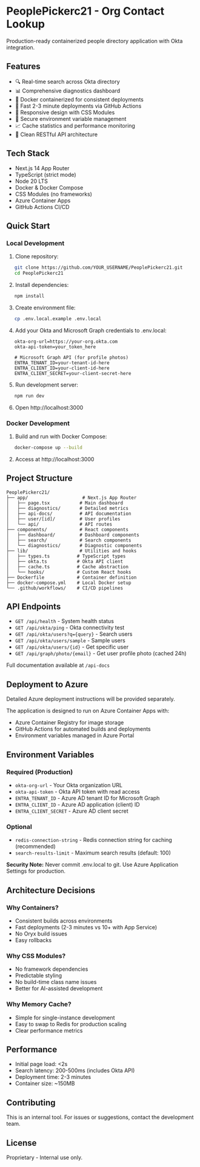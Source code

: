 # PeoplePickerc21 - Org Contact Lookup

Production-ready containerized people directory application with Okta integration.

## Features

- 🔍 Real-time search across Okta directory
- 📊 Comprehensive diagnostics dashboard
- 🐳 Docker containerized for consistent deployments
- 🚀 Fast 2-3 minute deployments via GitHub Actions
- 📱 Responsive design with CSS Modules
- 🔐 Secure environment variable management
- 📈 Cache statistics and performance monitoring
- 🎯 Clean RESTful API architecture

## Tech Stack

- Next.js 14 App Router
- TypeScript (strict mode)
- Node 20 LTS
- Docker & Docker Compose
- CSS Modules (no frameworks)
- Azure Container Apps
- GitHub Actions CI/CD

## Quick Start

### Local Development

1. Clone repository:
```bash
   git clone https://github.com/YOUR_USERNAME/PeoplePickerc21.git
   cd PeoplePickerc21
```

2. Install dependencies:
```bash
   npm install
```

3. Create environment file:
```bash
   cp .env.local.example .env.local
```

4. Add your Okta and Microsoft Graph credentials to .env.local:
```
   okta-org-url=https://your-org.okta.com
   okta-api-token=your_token_here
   
   # Microsoft Graph API (for profile photos)
   ENTRA_TENANT_ID=your-tenant-id-here
   ENTRA_CLIENT_ID=your-client-id-here
   ENTRA_CLIENT_SECRET=your-client-secret-here
```

5. Run development server:
```bash
   npm run dev
```

6. Open http://localhost:3000

### Docker Development

1. Build and run with Docker Compose:
```bash
   docker-compose up --build
```

2. Access at http://localhost:3000

## Project Structure
```
PeoplePickerc21/
├── app/                    # Next.js App Router
│   ├── page.tsx           # Main dashboard
│   ├── diagnostics/       # Detailed metrics
│   ├── api-docs/          # API documentation
│   ├── user/[id]/         # User profiles
│   └── api/               # API routes
├── components/            # React components
│   ├── dashboard/         # Dashboard components
│   ├── search/            # Search components
│   └── diagnostics/       # Diagnostic components
├── lib/                   # Utilities and hooks
│   ├── types.ts          # TypeScript types
│   ├── okta.ts           # Okta API client
│   ├── cache.ts          # Cache abstraction
│   └── hooks/            # Custom React hooks
├── Dockerfile            # Container definition
├── docker-compose.yml    # Local Docker setup
└── .github/workflows/    # CI/CD pipelines
```

## API Endpoints

- `GET /api/health` - System health status
- `GET /api/okta/ping` - Okta connectivity test
- `GET /api/okta/users?q={query}` - Search users
- `GET /api/okta/users/sample` - Sample users
- `GET /api/okta/users/{id}` - Get specific user
- `GET /api/graph/photo/{email}` - Get user profile photo (cached 24h)

Full documentation available at `/api-docs`

## Deployment to Azure

Detailed Azure deployment instructions will be provided separately.

The application is designed to run on Azure Container Apps with:
- Azure Container Registry for image storage
- GitHub Actions for automated builds and deployments
- Environment variables managed in Azure Portal

## Environment Variables

### Required (Production)
- `okta-org-url` - Your Okta organization URL
- `okta-api-token` - Okta API token with read access
- `ENTRA_TENANT_ID` - Azure AD tenant ID for Microsoft Graph
- `ENTRA_CLIENT_ID` - Azure AD application (client) ID
- `ENTRA_CLIENT_SECRET` - Azure AD client secret

### Optional
- `redis-connection-string` - Redis connection string for caching (recommended)
- `search-results-limit` - Maximum search results (default: 100)

**Security Note:** Never commit .env.local to git. Use Azure Application Settings for production.

## Architecture Decisions

### Why Containers?
- Consistent builds across environments
- Fast deployments (2-3 minutes vs 10+ with App Service)
- No Oryx build issues
- Easy rollbacks

### Why CSS Modules?
- No framework dependencies
- Predictable styling
- No build-time class name issues
- Better for AI-assisted development

### Why Memory Cache?
- Simple for single-instance development
- Easy to swap to Redis for production scaling
- Clear performance metrics

## Performance

- Initial page load: <2s
- Search latency: 200-500ms (includes Okta API)
- Deployment time: 2-3 minutes
- Container size: ~150MB

## Contributing

This is an internal tool. For issues or suggestions, contact the development team.

## License

Proprietary - Internal use only.
